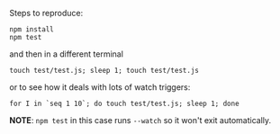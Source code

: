 Steps to reproduce:

    npm install
    npm test

and then in a different terminal

    touch test/test.js; sleep 1; touch test/test.js

or to see how it deals with lots of watch triggers:

    for I in `seq 1 10`; do touch test/test.js; sleep 1; done

**NOTE**: `npm test` in this case runs `--watch` so it won't exit
automatically.
